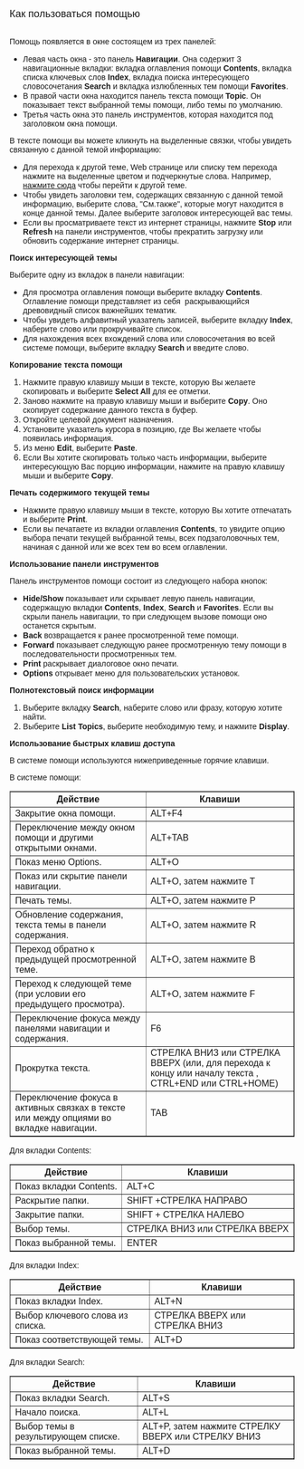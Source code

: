 ﻿<html>
<head>
<title>Как пользоваться помощью</title>
</head>

<body>

<p><font size="+1" face="Arial">Как пользоваться помощью</font></p>

<p><font face="Arial"><br>
Помощь появляется в окне состоящем из трех панелей: </font>

<ul>
  <li><font face="Arial">Левая часть окна - это панель <b>Навигации</b>. 
	Она содержит 3 навигационные вкладки: вкладка оглавления помощи <b>Contents</b>, 
	вкладка списка ключевых слов <b>Index</b>, вкладка поиска интересующего 
	словосочетания <b>Search</b> и вкладка излюбленных тем помощи <strong>
	Favorites</strong>.&nbsp; </font></li>
  <li><font face="Arial">В правой части окна находится панель текста 
	помощи <b>Topic</b>. Он показывает текст выбранной темы помощи, либо темы по 
	умолчанию.</font></li>
  <li><font face="Arial">Третья часть окна это панель инструментов, 
	которая находится под заголовком окна помощи. </font></li>
</ul>

<p><font face="Arial">В тексте помощи вы можете кликнуть на выделенные 
связки, чтобы увидеть связанную с данной темой информацию: </font>

<ul>
  <li><font face="Arial">Для перехода к другой теме, Web странице или 
	списку тем перехода нажмите на выделенные цветом и подчеркнутые слова. 
	Например, <a href="ProgrGuide/Defs.html">нажмите сюда</a> чтобы перейти к 
	другой теме. </font></li>
  <li><font face="Arial">Чтобы увидеть заголовки тем, содержащих 
	связанную с данной темой информацию, выберите слова, &quot;См.также&quot;, которые 
	могут находится в конце данной темы. Далее выберите заголовок интересующей 
	вас темы. </font></li>
  <li><font face="Arial">Если вы просматриваете текст из интернет 
	страницы, нажмите <b>Stop</b> или <b>Refresh</b> на панели инструментов, 
	чтобы прекратить загрузку или обновить содержание интернет страницы. </font></li>
</ul>

<p><font face="Arial"><b>Поиск интересующей темы</b></font></p>

<p><font face="Arial">Выберите одну из вкладок в панели навигации: </font>

<ul>
  <li><font face="Arial">Для просмотра оглавления помощи выберите 
	вкладку <b>Contents</b>. Оглавление помощи представляет из себя&nbsp; 
	раскрывающийся древовидный список важнейших тематик. </font></li>
  <li><font face="Arial">Чтобы увидеть алфавитный указатель записей, 
	выберите вкладку <b>Index</b>, наберите слово или прокручивайте список. </font></li>
  <li><font face="Arial">Для нахождения всех вхождений слова или 
	словосочетания во всей системе помощи, выберите вкладку <b>Search</b> и 
	введите слово. </font></li>
</ul>
<b>

<p><font face="Arial">Копирование текста помощи</b> </font>

<ol>
  <li><font face="Arial">Нажмите правую клавишу мыши в тексте, которую 
	Вы желаете скопировать и выберите <b>Select All</b> для ее отметки. </font></li>
  <li><font face="Arial">Заново нажмите на правую клавишу мыши и 
	выберите <b>Copy</b>. Оно скопирует содержание данного текста в буфер. </font></li>
  <li><font face="Arial">Откройте целевой документ назначения. </font></li>
  <li><font face="Arial">Установите указатель курсора в позицию, где 
	Вы желаете чтобы появилась информация. </font></li>
  <li><font face="Arial">Из меню <b>Edit</b>, выберите <b>Paste</b>. </font></li>
  <li><font face="Arial">Если Вы хотите скопировать только часть 
	информации, выберите интересующую Вас порцию информации, нажмите на правую 
	клавишу мыши и выберите <b>Copy</b>. </font></li>
</ol>
<b>

<p><font face="Arial">Печать содержимого текущей темы</b> </font>

<ul>
  <li><font face="Arial">Нажмите правую клавишу мыши в тексте, которую 
	Вы хотите отпечатать и выберите <b>Print</b>.</font></li>
  <li><font face="Arial">Если вы печатаете из вкладки оглавления <b>
	Contents</b>, то увидите опцию выбора печати текущей выбранной темы, всех 
	подзаголовочных тем, начиная с данной или же всех тем во всем оглавлении. </font></li>
</ul>
<b>

<p><font face="Arial">Использование панели инструментов</font></b></p>

<p><font face="Arial">Панель инструментов помощи состоит из следующего 
набора кнопок: </font>

<ul>
  <li><font face="Arial"><b>Hide/Show</b> показывает или скрывает 
	левую панель навигации, содержащую вкладки <b>Contents</b>, <b>Index</b>, <b>
	Search</b> и <strong>Favorites</strong>. Если вы скрыли панель навигации, то 
	при следующем вызове помощи оно останется скрытым.</font></li>
  <li><font face="Arial"><b>Back</b> возвращается к ранее 
	просмотренной теме помощи. </font></li>
  <li><font face="Arial"><b>Forward</b> показывает следующую ранее 
	просмотренную тему помощи в последовательности просмотренных тем. </font></li>
  <li><font face="Arial"><b>Print</b> раскрывает диалоговое окно 
	печати. </font></li>
  <li><font face="Arial"><b>Options</b> открывает меню для 
	пользовательских установок. </font></li>
</ul>
<b>

<p><font face="Arial">Полнотекстовый поиск информации</b> </font>

<ol>
  <li><font face="Arial">Выберите вкладку <b>Search</b>, наберите 
	слово или фразу, которую хотите найти. </font></li>
  <li><font face="Arial">Выберите <b>List Topics</b>, выберите 
	необходимую тему, и нажмите <b>Display</b>. </font></li>
</ol>

<p><font face="Arial"><b>Использование быстрых клавиш доступа</b></font></p>

<p><font face="Arial">В системе помощи используются нижеприведенные 
горячие клавиши. </font></p>

<p><font face="Arial">В системе помощи:</font></p>

<table border="1" cellPadding="2" cellSpacing="2">
<TBODY>
  <tr>
    <th><font face="Arial">Действие</font></th>
    <th><font face="Arial">Клавиши</font></th>
  </tr>
  <tr>
    <td><font face="Arial">Закрытие окна помощи.</font></td>
    <td><font face="Arial">ALT+F4</font></td>
  </tr>
  <tr>
    <td><font face="Arial">Переключение между окном помощи и другими 
	открытыми окнами.</font></td>
    <td><font face="Arial">ALT+TAB</font></td>
  </tr>
  <tr>
    <td><font face="Arial">Показ меню Options.</font></td>
    <td><font face="Arial">ALT+O</font></td>
  </tr>
  <tr>
    <td><font face="Arial">Показ или скрытие панели навигации.</font></td>
    <td><font face="Arial">ALT+O, затем нажмите T</font></td>
  </tr>
  <tr>
    <td><font face="Arial">Печать темы.</font></td>
    <td><font face="Arial">ALT+O, затем нажмите P</font></td>
  </tr>
  <tr>
    <td><font face="Arial">Обновление содержания, текста темы в панели 
	содержания.</font></td>
    <td><font face="Arial">ALT+O, затем нажмите R</font></td>
  </tr>
  <tr>
    <td><font face="Arial">Переход обратно к предыдущей просмотренной 
	теме.</font></td>
    <td><font face="Arial">ALT+O, затем нажмите B</font></td>
  </tr>
  <tr>
    <td><font face="Arial">Переход к следующей теме (при условии его 
	предыдущего просмотра).</font></td>
    <td><font face="Arial">ALT+O, затем нажмите F</font></td>
  </tr>
  <tr>
    <td><font face="Arial">Переключение фокуса между панелями 
	навигации и содержания.</font></td>
    <td><font face="Arial">F6</font></td>
  </tr>
  <tr>
    <td><font face="Arial">Прокрутка текста.</font></td>
    <td><font face="Arial">СТРЕЛКА ВНИЗ или СТРЕЛКА ВВЕРХ (или, для 
	перехода к концу или началу текста , CTRL+END или CTRL+HOME)</font></td>
  </tr>
  <tr>
    <td><font face="Arial">Переключение фокуса в активных связках в 
	тексте или между опциями во вкладке навигации.</font></td>
    <td><font face="Arial">TAB</font></td>
  </tr>
</TBODY>
</table>

<p><font face="Arial">Для вкладки Contents:</font></p>

<table border="1" cellPadding="2" cellSpacing="2">
<TBODY>
  <tr>
    <th><font face="Arial">Действие</font></th>
    <th><font face="Arial">Клавиши</font></th>
  </tr>
  <tr>
    <td><font face="Arial">Показ вкладки Contents.</font></td>
    <td><font face="Arial">ALT+C</font></td>
  </tr>
  <tr>
    <td><font face="Arial">Раскрытие папки.</font></td>
    <td><font face="Arial">SHIFT +СТРЕЛКА НАПРАВО</font></td>
  </tr>
  <tr>
    <td><font face="Arial">Закрытие папки.</font></td>
    <td><font face="Arial">SHIFT + СТРЕЛКА НАЛЕВО</font></td>
  </tr>
  <tr>
    <td><font face="Arial">Выбор темы.</font></td>
    <td><font face="Arial">СТРЕЛКА ВНИЗ или СТРЕЛКА ВВЕРХ</font></td>
  </tr>
  <tr>
    <td><font face="Arial">Показ выбранной темы.</font></td>
    <td><font face="Arial">ENTER</font></td>
  </tr>
</TBODY>
</table>

<p><font face="Arial">Для вкладки Index:</font></p>

<table border="1" cellPadding="2" cellSpacing="2">
<TBODY>
  <tr>
    <th><font face="Arial">Действие</font></th>
    <th><font face="Arial">Клавиши</font></th>
  </tr>
  <tr>
    <td><font face="Arial">Показ вкладки Index.</font></td>
    <td><font face="Arial">ALT+N</font></td>
  </tr>
  <tr>
    <td><font face="Arial">Выбор ключевого слова из списка.</font></td>
    <td><font face="Arial">СТРЕЛКА ВВЕРХ или СТРЕЛКА ВНИЗ</font></td>
  </tr>
  <tr>
    <td><font face="Arial">Показ соответствующей темы.</font></td>
    <td><font face="Arial">ALT+D</font></td>
  </tr>
</TBODY>
</table>

<p><font face="Arial">Для вкладки Search:</font></p>

<table border="1" cellPadding="2" cellSpacing="2">
<TBODY>
  <tr>
    <th><font face="Arial">Действие</font></th>
    <th><font face="Arial">Клавиши</font></th>
  </tr>
  <tr>
    <td><font face="Arial">Показ вкладки Search.</font></td>
    <td><font face="Arial">ALT+S</font></td>
  </tr>
  <tr>
    <td><font face="Arial">Начало поиска.</font></td>
    <td><font face="Arial">ALT+L</font></td>
  </tr>
  <tr>
    <td><font face="Arial">Выбор темы в результирующем списке.</font></td>
    <td><font face="Arial">ALT+P, затем нажмите СТРЕЛКУ ВВЕРХ или 
	СТРЕЛКУ ВНИЗ</font></td>
  </tr>
  <tr>
    <td><font face="Arial">Показ выбранной темы.</font></td>
    <td><font face="Arial">ALT+D</font></td>
  </tr>
</TBODY>
</table>
</body>
</html>
